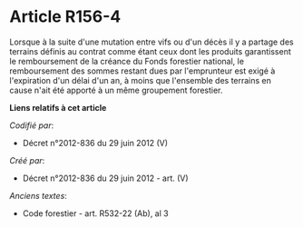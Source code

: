 # Article R156-4

Lorsque à la suite d'une mutation entre vifs ou d'un décès il y a partage des terrains définis au contrat comme étant ceux
dont les produits garantissent le remboursement de la créance du Fonds forestier national, le remboursement des sommes
restant dues par l'emprunteur est exigé à l'expiration d'un délai d'un an, à moins que l'ensemble des terrains en cause n'ait
été apporté à un même groupement forestier.

**Liens relatifs à cet article**

_Codifié par_:

  - Décret n°2012-836 du 29 juin 2012 (V)

_Créé par_:

  - Décret n°2012-836 du 29 juin 2012 - art. (V)

_Anciens textes_:

  - Code forestier - art. R532-22 (Ab), al 3
